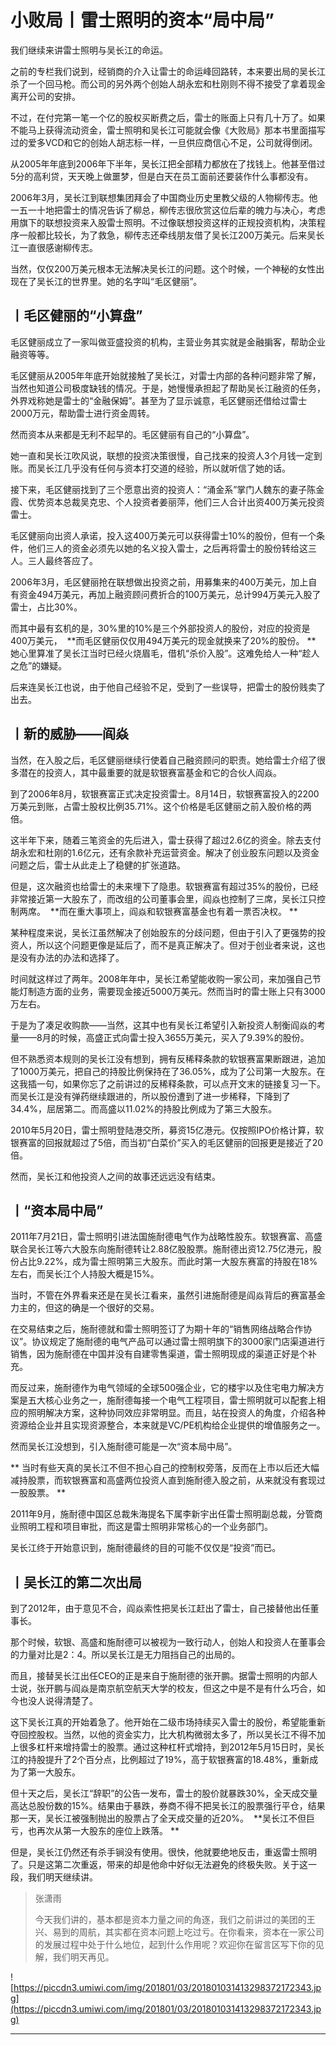 # 小败局丨雷士照明的资本“局中局”

我们继续来讲雷士照明与吴长江的命运。

之前的专栏我们说到，经销商的介入让雷士的命运峰回路转，本来要出局的吴长江杀了一个回马枪。而公司的另外两个创始人胡永宏和杜刚则不得不接受了拿着现金离开公司的安排。

不过，在付完第一笔一个亿的股权买断费之后，雷士的账面上只有几十万了。如果不能马上获得流动资金，雷士照明和吴长江可能就会像《大败局》那本书里面描写过的爱多VCD和它的创始人胡志标一样，一旦供应商信心不足，公司就得倒闭。

从2005年年底到2006年下半年，吴长江把全部精力都放在了找钱上。他甚至借过5分的高利贷，天天晚上做噩梦，但是白天在员工面前还要装作什么事都没有。

2006年3月，吴长江到联想集团拜会了中国商业历史里教父级的人物柳传志。他一五一十地把雷士的情况告诉了柳总，柳传志很欣赏这位后辈的魄力与决心，考虑用旗下的联想投资来入股雷士照明。不过像联想投资这样的正规投资机构，决策程序一般都比较长，为了救急，柳传志还牵线朋友借了吴长江200万美元。后来吴长江一直很感谢柳传志。

当然，仅仅200万美元根本无法解决吴长江的问题。这个时候，一个神秘的女性出现在了吴长江的世界里。她的名字叫“毛区健丽”。

## 丨毛区健丽的“小算盘”

毛区健丽成立了一家叫做亚盛投资的机构，主营业务其实就是金融掮客，帮助企业融资等等。

毛区健丽从2005年年底开始就接触了吴长江，对雷士内部的各种问题非常了解，当然也知道公司极度缺钱的情况。于是，她慢慢承担起了帮助吴长江融资的任务，外界戏称她是雷士的“金融保姆”。甚至为了显示诚意，毛区健丽还借给过雷士2000万元，帮助雷士进行资金周转。

然而资本从来都是无利不起早的。毛区健丽有自己的“小算盘”。

她一直和吴长江吹风说，联想的投资决策很慢，自己找来的投资人3个月钱一定到账。而吴长江几乎没有任何与资本打交道的经验，所以就听信了她的话。

接下来，毛区健丽找到了三个愿意出资的投资人：“涌金系”掌门人魏东的妻子陈金霞、优势资本总裁吴克忠、个人投资者姜丽萍，他们三人合计出资400万美元投资雷士。

毛区健丽向出资人承诺，投入这400万美元可以获得雷士10%的股份，但有一个条件，他们三人的资金必须先以她的名义投入雷士，之后再将雷士的股份转给这三人。三人最终答应了。

2006年3月，毛区健丽抢在联想做出投资之前，用募集来的400万美元，加上自有资金494万美元，再加上融资顾问费折合的100万美元，总计994万美元入股了雷士，占比30%。

而其中最有玄机的是，30%里的10%是三个外部投资人的股份，对应的投资是400万美元，  **而毛区健丽仅仅用494万美元的现金就换来了20%的股份。 ** 她心里算准了吴长江当时已经火烧眉毛，借机“杀价入股”。这难免给人一种“趁人之危”的嫌疑。

后来连吴长江也说，由于他自己经验不足，受到了一些误导，把雷士的股份贱卖了出去。

## 丨新的威胁——阎焱

当然，在入股之后，毛区健丽继续行使着自己融资顾问的职责。她给雷士介绍了很多潜在的投资人，其中最重要的就是软银赛富基金和它的合伙人阎焱。

到了2006年8月，软银赛富正式决定投资雷士。8月14日，软银赛富投入的2200万美元到账，占雷士股权比例35.71%。这个价格是毛区健丽之前入股价格的两倍。

这半年下来，随着三笔资金的先后进入，雷士获得了超过2.6亿的资金。除去支付胡永宏和杜刚的1.6亿元，还有余款补充运营资金。解决了创业股东问题以及资金问题之后，雷士从此走上了稳健的扩张道路。

但是，这次融资也给雷士的未来埋下了隐患。软银赛富有超过35%的股份，已经非常接近第一大股东了，而改组的公司董事会里，阎焱也控制了三席，吴长江只控制两席。  **而在重大事项上，阎焱和软银赛富基金也有着一票否决权。 **

某种程度来说，吴长江虽然解决了创始股东的分歧问题，但由于引入了更强势的投资人，所以这个问题更像是延后了，而不是真正解决了。但对于创业者来说，这也是没有办法的办法和选择了。

时间就这样过了两年。2008年年中，吴长江希望能收购一家公司，来加强自己节能灯制造方面的业务，需要现金接近5000万美元。然而当时的雷士账上只有3000万左右。

于是为了凑足收购款——当然，这其中也有吴长江希望引入新投资人制衡阎焱的考量——8月的时候，高盛正式向雷士投入3655万美元，买入了9.39%的股份。

但不熟悉资本规则的吴长江没有想到，拥有反稀释条款的软银赛富果断跟进，追加了1000万美元，把自己的持股比例保持在了36.05%，成为了公司第一大股东。在这我插一句，如果你忘了之前讲过的反稀释条款，可以点开文末的链接复习一下。而吴长江是没有弹药继续跟进的，所以股份遭到了进一步稀释，下降到了34.4%，屈居第二。而高盛以11.02%的持股比例成为了第三大股东。

2010年5月20日，雷士照明登陆港交所，募资15亿港元。仅按照IPO价格计算，软银赛富的回报就超过了5倍，而当初“白菜价”买入的毛区健丽的回报更是接近了20倍。

然而，吴长江和他投资人之间的故事还远远没有结束。

## 丨“资本局中局”

2011年7月21日，雷士照明引进法国施耐德电气作为战略性股东。软银赛富、高盛联合吴长江等六大股东向施耐德转让2.88亿股股票。施耐德出资12.75亿港元，股份占比9.22%，成为雷士照明第三大股东。而此时第一大股东赛富的持股在18%左右，而吴长江个人持股大概是15%。

当时，不管在外界看来还是在吴长江看来，虽然引进施耐德是阎焱背后的赛富基金力主的，但这的确是一个很好的交易。

在交易结束之后，施耐德就和雷士照明签订了为期十年的“销售网络战略合作协议”。协议规定了施耐德的电气产品可以通过雷士照明旗下的3000家门店渠道进行销售，因为施耐德在中国并没有自建零售渠道，雷士照明现成的渠道正好是个补充。

而反过来，施耐德作为电气领域的全球500强企业，它的楼宇以及住宅电力解决方案是五大核心业务之一，施耐德每接一个电气工程项目，雷士照明就可以配套上相应的照明解决方案，这种协同效应非常明显。而且，站在投资人的角度，介绍各种资源给企业并且实现资源整合，本来就是VC/PE机构给企业提供的增值服务之一。

然而吴长江没想到，引入施耐德可能是一次“资本局中局”。

 ** 当时有些天真的吴长江不但不担心自己的控制权旁落，反而在上市以后还大幅减持股票，而软银赛富和高盛两位投资人直到施耐德入股之前，从来就没有套现过一股股票。 **

2011年9月，施耐德中国区总裁朱海提名下属李新宇出任雷士照明副总裁，分管商业照明工程和项目审批，而这是雷士照明非常核心的一个业务部门。

吴长江终于开始意识到，施耐德最终的目的可能不仅仅是“投资”而已。

## 丨吴长江的第二次出局

到了2012年，由于意见不合，阎焱索性把吴长江赶出了雷士，自己接替他出任董事长。

那个时候，软银、高盛和施耐德可以被视为一致行动人，创始人和投资人在董事会的力量对比是2：4。所以吴长江是无力阻挡自己的出局的。

而且，接替吴长江出任CEO的正是来自于施耐德的张开鹏。据雷士照明的内部人士说，张开鹏与阎焱是南京航空航天大学的校友，但这之中是不是有什么巧合，如今也没人说得清楚了。

这下吴长江真的开始着急了。他开始在二级市场持续买入雷士的股份，希望能重新夺回控股权。当然，以他的资金实力，比大机构微弱太多了，所以吴长江不得不加上很多杠杆来增持雷士的股票。通过这种杠杆式增持，到2012年5月15日时，吴长江的持股提升了2个百分点，比例超过了19%，高于软银赛富的18.48%，重新成为了第一大股东。

但十天之后，吴长江“辞职”的公告一发布，雷士的股价就暴跌30%，全天成交量高达总股份数的15%。结果由于暴跌，券商不得不把吴长江的股票强行平仓，结果那一天，吴长江被强制抛出的股票占了全天成交量的近20%。  **吴长江不但巨亏，也再次从第一大股东的座位上跌落。 **

但是，吴长江仍然还有杀手锏没有使用。很快，他就要绝地反击，重返雷士照明了。只是这第二次重返，带来的却是他命中好似无法避免的终极失败。关于这一段，我们明天继续讲。

> 张潇雨
> 
> 今天我们讲的，基本都是资本力量之间的角逐，我们之前讲过的美团的王兴、易到的周航，其实都在资本问题上吃过亏。在你看来，资本在一家公司的发展过程中处于什么地位，起到什么作用呢？欢迎你在留言区写下你的见解，我们明天再见。

![https://piccdn3.umiwi.com/img/201801/03/201801031413298372172343.jpg](https://piccdn3.umiwi.com/img/201801/03/201801031413298372172343.jpg)

---
